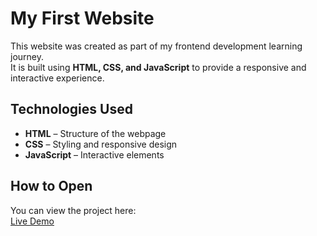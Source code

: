 # My First Website

This website was created as part of my frontend development learning journey.  
It is built using **HTML, CSS, and JavaScript** to provide a responsive and interactive experience.

## Technologies Used
- **HTML** – Structure of the webpage  
- **CSS** – Styling and responsive design  
- **JavaScript** – Interactive elements  

## How to Open  
You can view the project here:  
[Live Demo](https://timur046.github.io/my_portfolio/)  
